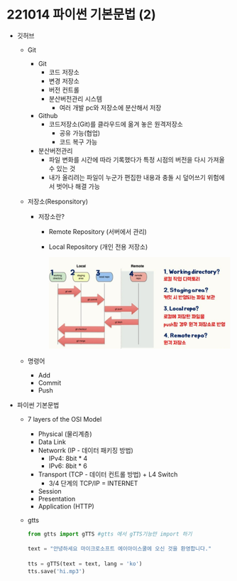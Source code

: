 # 221014 파이썬 기본문법 (2)

  - 깃허브
      - Git
          - Git
              - 코드 저장소
              - 변경 저장소
              - 버전 컨트롤
              - 분산버전관리 시스템
                  - 여러 개발 pc와 저장소에 분산해서 저장
          - Github
              - 코드저장소(Git)를 클라우드에 옮겨 놓은 원격저장소
                  - 공유 가능(협업)
                  - 코드 복구 가능
          - 분산버전관리
              - 파일 변화를 시간에 따라 기록했다가 특정 시점의 버전을 다시 가져올 수 있는 것
              - 내가 올리려는 파일이 누군가 편집한 내용과 충돌 시 덮어쓰기 위험에서 벗어나 해결 가능
      - 저장소(Responsitory)
          - 저장소란?
              - Remote Repository (서버에서 관리)
              - Local Repository (개인 전용 저장소)

                  ![Untitled](221014%20%E1%84%91%E1%85%A1%E1%84%8B%E1%85%B5%E1%84%8A%E1%85%A5%E1%86%AB%20%E1%84%80%E1%85%B5%E1%84%87%E1%85%A9%E1%86%AB%E1%84%86%E1%85%AE%E1%86%AB%E1%84%87%E1%85%A5%E1%86%B8%20(2)%201796cf1d34bf496796b35b1f7f6d2fc0/Untitled.png)

      - 명령어
          - Add
          - Commit
          - Push

  - 파이썬 기본문법
      - 7 layers of the OSI Model
          - Physical (물리계층)
          - Data Link
          - Networrk (IP - 데이터 패키징 방법)
              - IPv4: 8bit * 4
              - IPv6: 8bit * 6
          - Transport (TCP - 데이터 컨트롤 방법) + L4 Switch
              - 3/4 단계의 TCP/IP = INTERNET
          - Session
          - Presentation
          - Application (HTTP)
      - gtts

          ```python
          from gtts import gTTS #gtts 에서 gTTS기능만 import 하기

          text = "안녕하세요 마이크로소프트 에이아이스쿨에 오신 것을 환영합니다."

          tts = gTTS(text = text, lang = 'ko')
          tts.save('hi.mp3')
          ```
